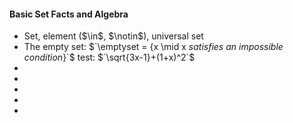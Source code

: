---
---
<h4>Basic Set Facts and Algebra</h4>
<ul>
    <li>Set, element ($\in$, $\notin$), universal set</li>
    <li>The empty set: $`\emptyset = {x \mid x <i>satisfies an impossible condition</i>}`$ test:  $`\sqrt{3x-1}+(1+x)^2`$ </li>
    <li></li>
    <li></li>
    <li></li>
    <li></li>
    <li></li>
</ul>

